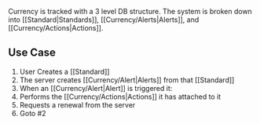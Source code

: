 Currency is tracked with a 3 level DB structure. The system is broken down into [[Standard|Standards]], [[Currency/Alerts|Alerts]], and [[Currency/Actions|Actions]].

## Use Case
1. User Creates a [[Standard]]
2. The server creates [[Currency/Alert|Alerts]] from that [[Standard]]
3. When an [[Currency/Alert|Alert]] is triggered it:
4. Performs the [[Currency/Actions|Actions]] it has attached to it
5. Requests a renewal from the server
6. Goto #2